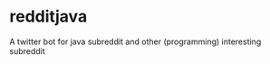 redditjava
==========

A twitter bot for java subreddit and other (programming) interesting subreddit
